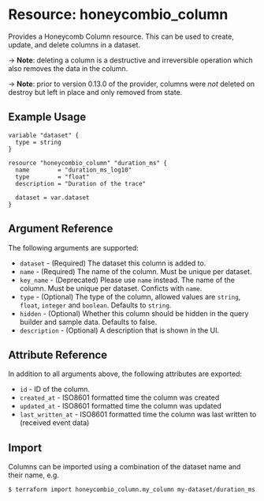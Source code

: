 # Resource: honeycombio_column

Provides a Honeycomb Column resource.
This can be used to create, update, and delete columns in a dataset.

-> **Note**: deleting a column is a destructive and irreversible operation which also removes the data in the column.

-> **Note**: prior to version 0.13.0 of the provider, columns were *not* deleted on destroy but left in place and only removed from state.

## Example Usage

```hcl
variable "dataset" {
  type = string
}

resource "honeycombio_column" "duration_ms" {
  name        = "duration_ms_log10"
  type        = "float"
  description = "Duration of the trace"

  dataset = var.dataset
}
```

## Argument Reference

The following arguments are supported:

* `dataset` - (Required) The dataset this column is added to.
* `name` - (Required) The name of the column. Must be unique per dataset.
* `key_name` - (Deprecated) Please use `name` instead. The name of the column. Must be unique per dataset. Conficts with `name`.
* `type` - (Optional) The type of the column, allowed values are `string`, `float`, `integer` and `boolean`. Defaults to `string`.
* `hidden` - (Optional) Whether this column should be hidden in the query builder and sample data. Defaults to false.
* `description` - (Optional) A description that is shown in the UI.

## Attribute Reference

In addition to all arguments above, the following attributes are exported:

* `id` - ID of the column.
* `created_at` - ISO8601 formatted time the column was created
* `updated_at` - ISO8601 formatted time the column was updated
* `last_written_at` - ISO8601 formatted time the column was last written to (received event data)

## Import

Columns can be imported using a combination of the dataset name and their name, e.g.

```
$ terraform import honeycombio_column.my_column my-dataset/duration_ms
```

